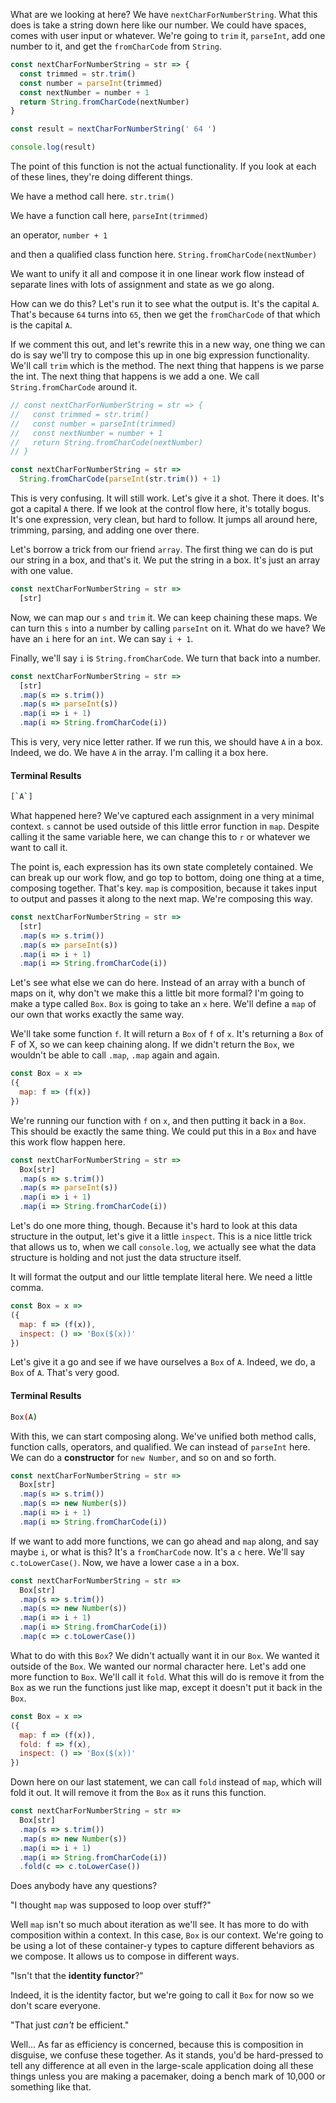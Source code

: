 What are we looking at here? We have `nextCharForNumberString`. What this does is take a string down here like our number. We could have spaces, comes with user input or whatever. We're going to `trim` it, `parseInt`, add one number to it, and get the `fromCharCode` from `String`.


```javascript
const nextCharForNumberString = str => {
  const trimmed = str.trim()
  const number = parseInt(trimmed)
  const nextNumber = number + 1
  return String.fromCharCode(nextNumber)
}

const result = nextCharForNumberString(' 64 ')

console.log(result)
```

The point of this function is not the actual functionality. If you look at each of these lines, they're doing different things.

We have a method call here. `str.trim()` 

We have a function call here, `parseInt(trimmed)`

an operator, `number + 1`

and then a qualified class function here. `String.fromCharCode(nextNumber)`

We want to unify it all and compose it in one linear work flow instead of separate lines with lots of assignment and state as we go along.

How can we do this? Let's run it to see what the output is. It's the capital `A`. That's because `64` turns into `65`, then we get the `fromCharCode` of that which is the capital `A`.

If we comment this out, and let's rewrite this in a new way, one thing we can do is say we'll try to compose this up in one big expression functionality. We'll call `trim` which is the method. The next thing that happens is we parse the int. The next thing that happens is we add a one. We call `String.fromCharCode` around it.


```javascript 
// const nextCharForNumberString = str => {
//   const trimmed = str.trim()
//   const number = parseInt(trimmed)
//   const nextNumber = number + 1
//   return String.fromCharCode(nextNumber)
// }

const nextCharForNumberString = str => 
  String.fromCharCode(parseInt(str.trim()) + 1)
```

This is very confusing. It will still work. Let's give it a shot. There it does. It's got a capital `A` there. If we look at the control flow here, it's totally bogus. It's one expression, very clean, but hard to follow. It jumps all around here, trimming, parsing, and adding one over there.

Let's borrow a trick from our friend `array`. The first thing we can do is put our string in a box, and that's it. We put the string in a box. It's just an array with one value.


```javascript 
const nextCharForNumberString = str => 
  [str]
```

Now, we can map our `s` and `trim` it. We can keep chaining these maps. We can turn this `s` into a number by calling `parseInt` on it. What do we have? We have an `i` here for an `int`. We can say `i + 1`.

Finally, we'll say `i` is `String.fromCharCode`. We turn that back into a number.


```javascript 
const nextCharForNumberString = str => 
  [str]
  .map(s => s.trim())
  .map(s => parseInt(s))
  .map(i => i + 1)
  .map(i => String.fromCharCode(i))
```

This is very, very nice letter rather. If we run this, we should have `A` in a box. Indeed, we do. We have `A` in the array. I'm calling it a box here.

#### Terminal Results
```bash
[`A`]
```

What happened here? We've captured each assignment in a very minimal context. `s` cannot be used outside of this little error function in `map`. Despite calling it the same variable here, we can change this to `r` or whatever we want to call it.

The point is, each expression has its own state completely contained. We can break up our work flow, and go top to bottom, doing one thing at a time, composing together. That's key. `map` is composition, because it takes input to output and passes it along to the next map. We're composing this way.


```javascript 
const nextCharForNumberString = str => 
  [str]
  .map(s => s.trim())
  .map(s => parseInt(s))
  .map(i => i + 1)
  .map(i => String.fromCharCode(i))
```

Let's see what else we can do here. Instead of an array with a bunch of maps on it, why don't we make this a little bit more formal? I'm going to make a type called `Box`. `Box` is going to take an `x` here. We'll define a `map` of our own that works exactly the same way.

We'll take some function `f`. It will return a `Box` of `f` of `x`. It's returning a `Box` of F of X, so we can keep chaining along. If we didn't return the `Box`, we wouldn't be able to call `.map`, `.map` again and again.


```javascript
const Box = x => 
({
  map: f => (f(x))
})
```

We're running our function with `f` on `x`, and then putting it back in a `Box`. This should be exactly the same thing. We could put this in a `Box` and have this work flow happen here.


```javascript 
const nextCharForNumberString = str => 
  Box[str]
  .map(s => s.trim())
  .map(s => parseInt(s))
  .map(i => i + 1)
  .map(i => String.fromCharCode(i))
```

Let's do one more thing, though. Because it's hard to look at this data structure in the output, let's give it a little `inspect`. This is a nice little trick that allows us to, when we call `console.log`, we actually see what the data structure is holding and not just the data structure itself.

It will format the output and our little template literal here. We need a little comma. 


```javascript
const Box = x => 
({
  map: f => (f(x)),
  inspect: () => 'Box($(x))'
})
```

Let's give it a go and see if we have ourselves a `Box` of `A`. Indeed, we do, a `Box` of `A`. That's very good.

#### Terminal Results
```bash
Box(A)
```

With this, we can start composing along. We've unified both method calls, function calls, operators, and qualified. We can instead of `parseInt` here. We can do a **constructor** for `new Number`, and so on and so forth.


```javascript 
const nextCharForNumberString = str => 
  Box[str]
  .map(s => s.trim())
  .map(s => new Number(s))
  .map(i => i + 1)
  .map(i => String.fromCharCode(i))
```

If we want to add more functions, we can go ahead and `map` along, and say maybe `i`, or what is this? It's a `fromCharCode` now. It's a `c` here. We'll say `c.toLowerCase()`. Now, we have a lower case `a` in a box.


```javascript 
const nextCharForNumberString = str => 
  Box[str]
  .map(s => s.trim())
  .map(s => new Number(s))
  .map(i => i + 1)
  .map(i => String.fromCharCode(i))
  .map(c => c.toLowerCase())
```

What to do with this `Box`? We didn't actually want it in our `Box`. We wanted it outside of the `Box`. We wanted our normal character here. Let's add one more function to `Box`. We'll call it `fold`. What this will do is remove it from the `Box` as we run the functions just like map, except it doesn't put it back in the `Box`.


```javascript
const Box = x => 
({
  map: f => (f(x)),
  fold: f => f(x),
  inspect: () => 'Box($(x))'
})
```

Down here on our last statement, we can call `fold` instead of `map`, which will fold it out. It will remove it from the `Box` as it runs this function.


```javascript 
const nextCharForNumberString = str => 
  Box[str]
  .map(s => s.trim())
  .map(s => new Number(s))
  .map(i => i + 1)
  .map(i => String.fromCharCode(i))
  .fold(c => c.toLowerCase())
```

Does anybody have any questions?

"I thought `map` was supposed to loop over stuff?"

Well `map` isn't so much about iteration as we'll see. It has more to do with composition within a context. In this case, `Box` is our context. We're going to be using a lot of these container-y types to capture different behaviors as we compose. It allows us to compose in different ways.

"Isn't that the **identity functor**?"

Indeed, it is the identity factor, but we're going to call it `Box` for now so we don't scare everyone.

"That just *can't* be efficient."

Well... As far as efficiency is concerned, because this is composition in disguise, we confuse these together. As it stands, you'd be hard-pressed to tell any difference at all even in the large-scale application doing all these things unless you are making a pacemaker, doing a bench mark of 10,000 or something like that.